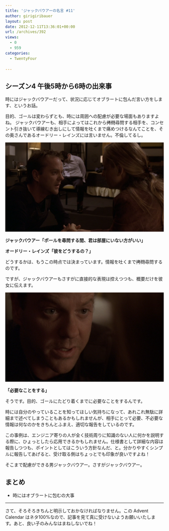 ```yaml
---
title: 'ジャックバウアーの名言 #11'
author: girigiribauer
layout: post
date: 2012-12-11T13:36:01+00:00
url: /archives/392
views:
  - 0
  - 959
categories:
  - TwentyFour

---
```

## シーズン4 午後5時から6時の出来事

時にはジャックバウアーだって、状況に応じてオブラートに包んだ言い方をします、というお話。

目的、ゴールは変わらずとも、時には周囲への配慮が必要な場面もありますよね。 ジャックバウアーも、相手によってはこれから~~拷問~~尋問する相手を、コンセント引き抜いて導線むき出しにして情報を吐くまで痛めつけるなんてことを、その奥さんであるオードリー・レインズには言いません。不倫してるし。

![ジャックバウアー「ポールを尋問する間、君は部屋にいない方がいい」][1]

**ジャックバウアー「ポールを尋問する間、君は部屋にいない方がいい」**

**オードリー・レインズ「彼をどうするの？」**

どうするかは、もうこの時点では決まっています。情報を吐くまで~~拷問~~尋問するのです。

ですが、ジャックバウアーもさすがに直接的な表現は控えつつも、概要だけを彼女に伝えます。

![「必要なことをする」][2]

**「必要なことをする」**

そうです。目的、ゴールにたどり着くまでに必要なことをするんです。

時には自分のやっていることを知ってほしい気持ちになって、あれこれ無駄に詳細まで述べてしまうこともあるかもしれませんが、相手にとって必要、不必要な情報は何なのかをきちんとふまえ、適切な報告をしているのです。

この事例は、エンジニア寄りの人が全く技術周りに知識のない人に何かを説明する際に、ひょっとしたら応用できるかもしれません。仕様書として詳細な内容は報告しつつも、ポイントとしてはこういう方針なんだ、と。分かりやすくシンプルに報告してあげると、受け取る側はちょっとでも印象が良いですよね！

そこまで配慮ができる男ジャックバウアー。さすがジャックバウアー。

## まとめ

  * 時にはオブラートに包むの大事

* * *

さて、そろそろきちんと明示しておかなければなりません。この Advent Calendar はネタ100%なので、記事を見て真に受けないようお願いいたします。あと、良い子のみんなはまねしないでね！

 [1]: /img/2012/12/24advent11-012.png
 [2]: /img/2012/12/24advent11-022.png

